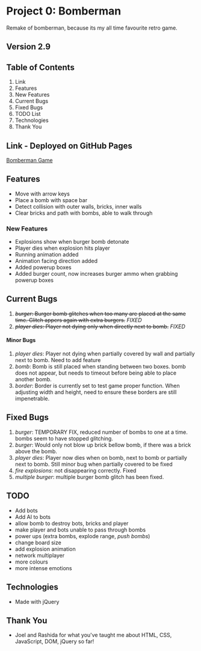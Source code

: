 # Project 0: Bomberman

Remake of bomberman, because its my all time favourite retro game.

## Version 2.9

## Table of Contents
1. Link
2. Features
  3. New Features
4. Current Bugs
  5. Fixed Bugs
6. TODO List
7. Technologies
8. Thank You


## Link - Deployed on GitHub Pages
[Bomberman Game](https://victorzw895.github.io/project0-bomberman/)

## Features
- Move with arrow keys
- Place a bomb with space bar
- Detect collision with outer walls, bricks, inner walls
- Clear bricks and path with bombs, able to walk through

### New Features
- Explosions show when burger bomb detonate
- Player dies when explosion hits player
- Running animation added
- Animation facing direction added
- Added powerup boxes
- Added burger count, now increases burger ammo when grabbing powerup boxes


## Current Bugs

1. ~~*burger*: Burger bomb glitches when too many are placed at the same time. Glitch appers again with extra burgers.~~ *FIXED*
2. ~~*player dies*: Player not dying only when directly next to bomb.~~ *FIXED*

#### Minor Bugs
1. *player dies*: Player not dying when partially covered by wall and partially next to bomb. Need to add feature
2. *bomb*: Bomb is still placed when standing between two boxes. bomb does not appear, but needs to timeout before being able to place another bomb.
3. *border*: Border is currently set to test game proper function. When adjusting width and height, need to ensure these borders are still impenetrable.

## Fixed Bugs

1. *burger*: TEMPORARY FIX, reduced number of bombs to one at a time.
   bombs seem to have stopped glitching.
2. *burger*: Would only not blow up brick bellow bomb, if there was a brick above the bomb.
3. *player dies*: Player now dies when on bomb, next to bomb or partially next to bomb. Still minor bug when partially covered to be fixed
4. *fire explosions*: not disappearing correctly. Fixed
5. *multiple burger*: multiple burger bomb glitch has been fixed.


## TODO
- Add bots
- Add AI to bots
- allow bomb to destroy bots, bricks and player
- make player and bots unable to pass through bombs
- power ups (extra bombs, explode range, *push bombs*)
- change board size
- add explosion animation
- network multiplayer
- more colours
- more intense emotions

## Technologies
- Made with jQuery

## Thank You
- Joel and Rashida for what you've taught me about HTML, CSS, JavaScript, DOM, jQuery so far!
